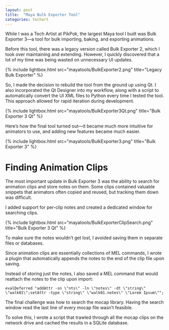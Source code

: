 ```yaml
---
layout: post
title:  "Maya Bulk Exporter Tool"
categories: techart
---
```


While I was a Tech Artist at PikPok, the largest Maya tool I built was Bulk Exporter 3—a tool for bulk importing, baking, and exporting animations.

Before this tool, there was a legacy version called Bulk Exporter 2, which I took over maintaining and extending. However, I quickly discovered that a lot of my time was being wasted on unnecessary UI updates.

{% include lightbox.html src="mayatools/BulkExporter2.png" title="Legacy Bulk Exporter" %}

So, I made the decision to rebuild the tool from the ground up using Qt. I also incorporated the Qt Designer into my workflow, along with a script to automatically convert the UI XML files to Python every time I tested the tool. This approach allowed for rapid iteration during development.

{% include lightbox.html src="mayatools/BulkExporter3Qt.png" title="Bulk Exporter 3 Qt" %}

Here’s how the final tool turned out—it became much more intuitive for animators to use, and adding new features became much easier.

{% include lightbox.html src="mayatools/BulkExporter3.png" title="Bulk Exporter 3" %}


# Finding Animation Clips

The most important update in Bulk Exporter 3 was the ability to search for animation clips and store notes on them. Some clips contained valuable snippets that animators often copied and reused, but tracking them down was difficult.

I added support for per-clip notes and created a dedicated window for searching clips.

{% include lightbox.html src="mayatools/BulkExporterClipSearch.png" title="Bulk Exporter 3 Qt" %}

To make sure the notes wouldn’t get lost, I avoided saving them in separate files or databases.

Since animation clips are essentially collections of MEL commands, I wrote a plugin that automatically appends the notes to the end of the clip file upon saving.

Instead of storing just the notes, I also saved a MEL command that would reattach the notes to the clip upon import:

```mel
evalDeferred "addAttr -sn \"nts\" -ln \"notes\" -dt \"string\" \"walk01\";setAttr -type \"string\" \"walk01.notes\" \"Lorem Ipsum\"";
```

The final challenge was how to search the mocap library. Having the search window read the last line of every mocap file wasn’t feasible.

To solve this, I wrote a script that trawled through all the mocap clips on the network drive and cached the results in a SQLite database.
